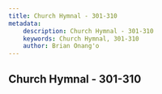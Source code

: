 ```yaml
---
title: Church Hymnal - 301-310
metadata:
    description: Church Hymnal - 301-310
    keywords: Church Hymnal, 301-310
    author: Brian Onang'o
---
```



## Church Hymnal - 301-310
  